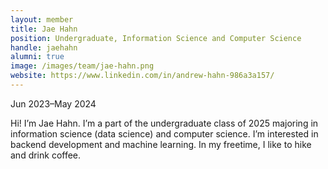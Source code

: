 ```yaml
---
layout: member
title: Jae Hahn
position: Undergraduate, Information Science and Computer Science
handle: jaehahn
alumni: true
image: /images/team/jae-hahn.png
website: https://www.linkedin.com/in/andrew-hahn-986a3a157/
---
```

Jun 2023–May 2024

Hi! I’m Jae Hahn. I’m a part of the undergraduate class of 2025 majoring in information science (data science) and computer science. I’m interested in backend development and machine learning. In my freetime, I like to hike and drink coffee.
